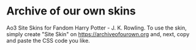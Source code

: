 # Archive of our own skins
Ao3 Site Skins for Fandom Harry Potter - J. K. Rowling. To use the skin, simply create "Site Skin" on https://archiveofourown.org and, next, copy and paste the CSS code you like.

